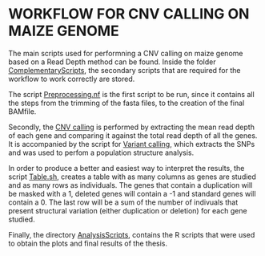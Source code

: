 
# WORKFLOW FOR CNV CALLING ON MAIZE GENOME

The main scripts used for performning a CNV calling on maize genome based on a Read Depth method can be found. Inside the folder [ComplementaryScripts](https://github.com/TheRocinante-lab/PabloAtienza/tree/main/Scripts/ComplementaryScripts), the secondary scripts that are required for the workflow to work correctly are stored.

The script [Preprocessing.nf](https://github.com/TheRocinante-lab/PabloAtienza/blob/main/Scripts/Preprocessing.nf) is the first script to be run, since it contains all the steps from the trimming of the fasta files, to the creation of the final BAMfile.

Secondly, the [CNV calling](https://github.com/TheRocinante-lab/PabloAtienza/blob/main/Scripts/CNV_calling.nf) is performed by extracting the mean read depth of each gene and comparing it against the total read depth of all the genes. It is accompanied by the script for [Variant calling](https://github.com/TheRocinante-lab/PabloAtienza/blob/main/Scripts/Variant_calling.nf), which extracts the SNPs and was used to perfom a population structure analysis.

  
In order to produce a better and easiest way to interpret the results, the script [Table.sh](https://github.com/TheRocinante-lab/PabloAtienza/blob/main/Scripts/Table.slurm), creates a table with as many columns as genes are studied and as many rows as individuals. The genes that contain a duplication will be masked with a 1, deleted genes will contain a -1 and standard genes will contain a 0. The last row will be a sum of the number of indivuals that present structural variation (either duplication or deletion) for each gene studied.

Finally, the directory [AnalysisScripts](https://github.com/TheRocinante-lab/PabloAtienza/tree/main/Scripts/AnalysisScripts), contains the R scripts that were used to obtain the plots and final results of the thesis.
